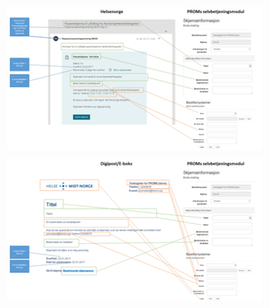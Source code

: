 ![Skjemainformasjon Helsenorge](img/skjemainformasjon_helsenorge.png)

![Skjemainformasjon Digipost](img/skjemainformasjon_digipost.png)
